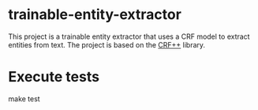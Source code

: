 # trainable-entity-extractor
This project is a trainable entity extractor that uses a CRF model to extract entities from text. The project is based on the [CRF++](https://taku910.github.io/crfpp/) library.


# Execute tests
make test
